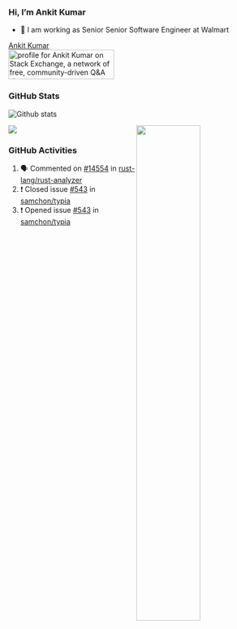 ### Hi, I’m Ankit Kumar

- 💼 I am working as Senior Senior Software Engineer at Walmart

<div class="LI-profile-badge"  data-version="v1" data-size="large" data-locale="en_US" data-type="vertical" data-theme="dark" data-vanity="ankit-kumar-14508985"><a class="LI-simple-link" href='https://in.linkedin.com/in/ankit-kumar-14508985?trk=profile-badge'>Ankit Kumar</a></div>

<a href="https://stackexchange.com/users/4955155">
    <img src="https://stackexchange.com/users/flair/4955155.png" width="208" height="58" alt="profile for Ankit Kumar on Stack Exchange, a network of free, community-driven Q&amp;A sites" title="profile for Ankit Kumar on Stack Exchange, a network of free, community-driven Q&amp;A sites">
</a>



### GitHub Stats
![Github stats](https://github-readme-stats.vercel.app/api?username=ankitsny&count_private=true&show_icons=true&theme=tokyonight)

<p align="left"><img width="50%" src="https://github-readme-stats.vercel.app/api?username=ankitsny&show_icons=true&theme=tokyonight&count_private=true" <p align="right"><img src="https://github-readme-stats.vercel.app/api/top-langs/?username=ankitsny&theme=tokyonight&layout=compact&hide_langs_below=1" /></p>

### GitHub Activities
<!--START_SECTION:activity-->
1. 🗣 Commented on [#14554](https://github.com/rust-lang/rust-analyzer/issues/14554) in [rust-lang/rust-analyzer](https://github.com/rust-lang/rust-analyzer)
2. ❗️ Closed issue [#543](https://github.com/samchon/typia/issues/543) in [samchon/typia](https://github.com/samchon/typia)
3. ❗️ Opened issue [#543](https://github.com/samchon/typia/issues/543) in [samchon/typia](https://github.com/samchon/typia)
<!--END_SECTION:activity-->
